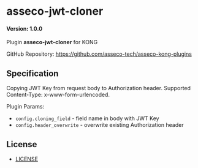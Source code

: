 # asseco-jwt-cloner
#### Version: 1.0.0

Plugin **asseco-jwt-cloner** for KONG

GitHub Repository: https://github.com/asseco-tech/asseco-kong-plugins

## Specification
Copying JWT Key from request body to Authorization header. 
Supported Content-Type: x-www-form-urlencoded.

Plugin Params:
 - `config.cloning_field` - field name in body with JWT Key
 - `config.header_overwrite` - overwrite existing Authorization header

## License
 - [LICENSE](LICENSE)
